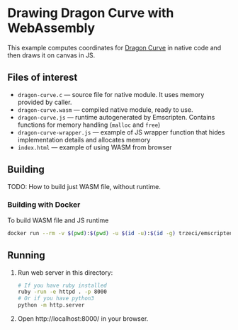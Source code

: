 # Drawing Dragon Curve with WebAssembly

This example computes coordinates for [Dragon Curve](https://en.wikipedia.org/wiki/Dragon_curve) in native code and then draws it on canvas in JS.

## Files of interest

 - `dragon-curve.c` — source file for native module. It uses memory provided by caller.
 - `dragon-curve.wasm` — compiled native module, ready to use.
 - `dragon-curve.js` — runtime autogenerated by Emscripten. Contains functions for memory handling (`malloc` and `free`)
 - `dragon-curve-wrapper.js` — example of JS wrapper function that hides implementation details and allocates memory
 - `index.html` — example of using WASM from browser

## Building

TODO: How to build just WASM file, without runtime.

### Building with Docker

To build WASM file and JS runtime

```sh
docker run --rm -v $(pwd):$(pwd) -u $(id -u):$(id -g) trzeci/emscripten emcc $(pwd)/dragon-curve.c -o $(pwd)/dragon-curve.js -s EXPORTED_FUNCTIONS='["_dragon_curve"]' -s EXPORTED_RUNTIME_METHODS='["ccall"]' -s ALLOW_MEMORY_GROWTH=1
```

## Running

 1. Run web server in this directory:

    ```sh
    # If you have ruby installed
    ruby -run -e httpd . -p 8000
    # Or if you have python3
    python -m http.server
    ```

 2. Open http://localhost:8000/ in your browser.
